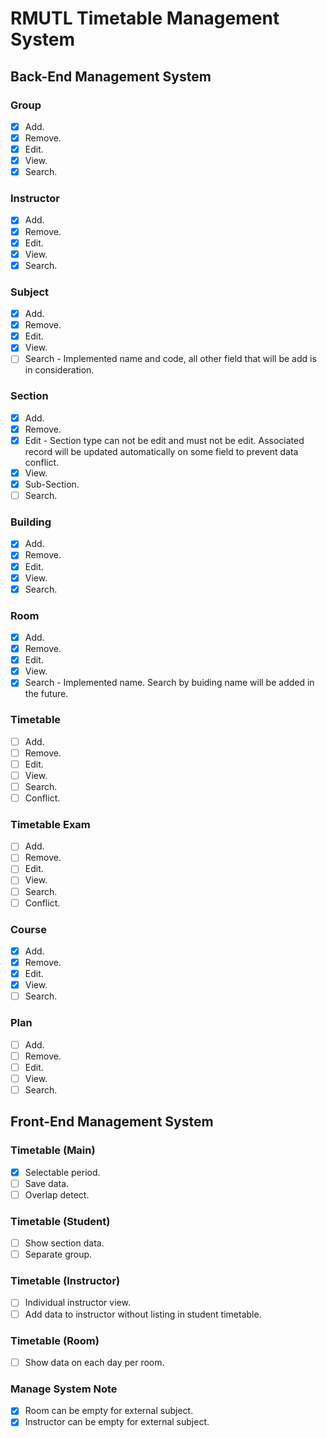 # RMUTL Timetable Management System

## Back-End Management System

### Group
- [x] Add.
- [x] Remove.
- [x] Edit.
- [x] View.
- [x] Search.
### Instructor
- [x] Add.
- [x] Remove.
- [x] Edit.
- [x] View.
- [x] Search.
### Subject
- [x] Add.
- [x] Remove.
- [x] Edit.
- [x] View.
- [ ] Search - Implemented name and code, all other field that will be add is in consideration.
### Section
- [x] Add.
- [x] Remove.
- [x] Edit - Section type can not be edit and must not be edit. Associated record will be updated automatically on some field to prevent data conflict.
- [x] View.
- [x] Sub-Section.
- [ ] Search.
### Building
- [x] Add.
- [x] Remove.
- [x] Edit.
- [x] View.
- [x] Search.
### Room
- [x] Add.
- [x] Remove.
- [x] Edit.
- [x] View.
- [x] Search - Implemented name. Search by buiding name will be added in the future.
### Timetable
- [ ] Add.
- [ ] Remove.
- [ ] Edit.
- [ ] View.
- [ ] Search.
- [ ] Conflict.
### Timetable Exam
- [ ] Add.
- [ ] Remove.
- [ ] Edit.
- [ ] View.
- [ ] Search.
- [ ] Conflict.
### Course
- [x] Add.
- [x] Remove.
- [x] Edit.
- [x] View.
- [ ] Search.
### Plan
- [ ] Add.
- [ ] Remove.
- [ ] Edit.
- [ ] View.
- [ ] Search.

## Front-End Management System

### Timetable (Main)
- [x] Selectable period.
- [ ] Save data.
- [ ] Overlap detect.

### Timetable (Student)
- [ ] Show section data.
- [ ] Separate group.

### Timetable (Instructor)
- [ ] Individual instructor view.
- [ ] Add data to instructor without listing in student timetable.

### Timetable (Room)
- [ ] Show data on each day per room.

### Manage System Note
- [x] Room can be empty for external subject.
- [x] Instructor can be empty for external subject.